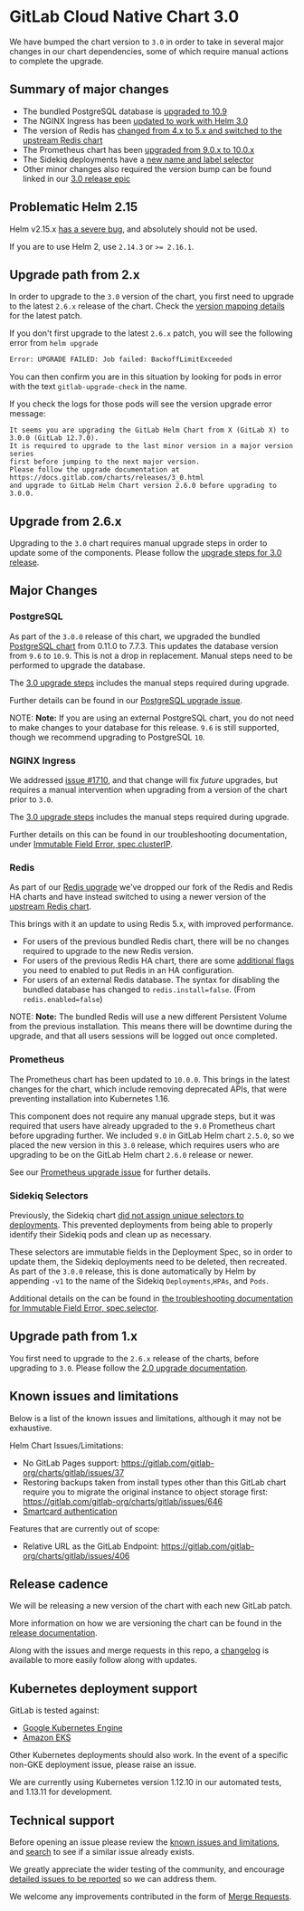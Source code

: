 # GitLab Cloud Native Chart 3.0

We have bumped the chart version to `3.0` in order to take in several major changes in our chart dependencies, some of which require
manual actions to complete the upgrade.

## Summary of major changes

- The bundled PostgreSQL database is [upgraded to 10.9](#postgresql)
- The NGINX Ingress has been [updated to work with Helm 3.0](#nginx-ingress)
- The version of Redis has [changed from 4.x to 5.x and switched to the upstream Redis chart](#redis)
- The Prometheus chart has been [upgraded from 9.0.x to 10.0.x](#prometheus)
- The Sidekiq deployments have a [new name and label selector](#sidekiq-selectors)
- Other minor changes also required the version bump can be found linked in our [3.0 release epic](https://gitlab.com/groups/gitlab-org/charts/-/epics/6)

## Problematic Helm 2.15

Helm v2.15.x [has a severe bug](https://github.com/helm/helm/issues/6767), and absolutely should not be used.

If you are to use Helm 2, use `2.14.3` or `>= 2.16.1`.

## Upgrade path from 2.x

In order to upgrade to the `3.0` version of the chart, you first need to upgrade to the latest `2.6.x`
release of the chart. Check the [version mapping details](../installation/version_mappings.md) for the latest patch.

If you don't first upgrade to the latest `2.6.x` patch, you will see the following error from `helm upgrade`

```bash
Error: UPGRADE FAILED: Job failed: BackoffLimitExceeded
```

You can then confirm you are in this situation by looking for pods in error with the text `gitlab-upgrade-check` in the name.

If you check the logs for those pods will see the version upgrade error message:

```plaintext
It seems you are upgrading the GitLab Helm Chart from X (GitLab X) to 3.0.0 (GitLab 12.7.0).
It is required to upgrade to the last minor version in a major version series
first before jumping to the next major version.
Please follow the upgrade documentation at https://docs.gitlab.com/charts/releases/3_0.html
and upgrade to GitLab Helm Chart version 2.6.0 before upgrading to 3.0.0.
```

## Upgrade from 2.6.x

Upgrading to the `3.0` chart requires manual upgrade steps in order to update some of the components. Please follow the
[upgrade steps for 3.0 release](../installation/upgrade.md#upgrade-steps-for-30-release).

## Major Changes

### PostgreSQL

As part of the `3.0.0` release of this chart, we upgraded the bundled [PostgreSQL chart](https://github.com/helm/charts/tree/master/stable/postgresql)
from 0.11.0 to 7.7.3. This updates the database version from `9.6` to `10.9`. This is not a drop in replacement. Manual
steps need to be performed to upgrade the database.

The [3.0 upgrade steps](../installation/upgrade.md#upgrade-steps-for-30-release)
includes the manual steps required during upgrade.

Further details can be found in our [PostgreSQL upgrade issue](https://gitlab.com/gitlab-org/charts/gitlab/issues/1535).

NOTE: **Note:**
If you are using an external PostgreSQL chart, you do not need to make changes to your database for this release. `9.6`
is still supported, though we recommend upgrading to PostgreSQL `10`.

### NGINX Ingress

We addressed [issue #1710](https://gitlab.com/gitlab-org/charts/gitlab/issues/1710),
and that change will fix _future_ upgrades, but requires a manual intervention when
upgrading from a version of the chart prior to `3.0`.

The [3.0 upgrade steps](../installation/upgrade.md#upgrade-steps-for-30-release)
includes the manual steps required during upgrade.

Further details on this can be found in our troubleshooting documentation,
under [Immutable Field Error, spec.clusterIP](../troubleshooting/index.md#specclusterip).

### Redis

As part of our [Redis upgrade](https://gitlab.com/gitlab-org/charts/gitlab/issues/1519) we've dropped our fork of the
Redis and Redis HA charts and have instead switched to using a newer version of the [upstream Redis chart](https://github.com/helm/charts/tree/master/stable/redis).

This brings with it an update to using Redis 5.x, with improved performance.

- For users of the previous bundled Redis chart, there will be no changes required to upgrade to the new Redis version.
- For users of the previous Redis HA chart, there are some [additional flags](../installation/deployment.md#redis) you need to enabled to put Redis in an HA configuration.
- For users of an external Redis database. The syntax for disabling the bundled database has changed to `redis.install=false`. (From `redis.enabled=false`)

NOTE: **Note:**
The bundled Redis will use a new different Persistent Volume from the previous installation. This means there will be
downtime during the upgrade, and that all users sessions will be logged out once completed.

### Prometheus

The Prometheus chart has been updated to `10.0.0`. This brings in the latest changes for the chart, which include
removing deprecated APIs, that were preventing installation into Kubernetes 1.16.

This component does not require any manual upgrade steps, but it was required that users have already upgraded to the
`9.0` Prometheus chart before upgrading further. We included `9.0` in GitLab Helm chart `2.5.0`, so we placed the new
version in this `3.0` release, which requires users who are upgrading to be on the GitLab Helm chart `2.6.0` release or
newer.

See our [Prometheus upgrade issue](https://gitlab.com/gitlab-org/charts/gitlab/issues/1702) for further details.

### Sidekiq Selectors

Previously, the Sidekiq chart [did not assign unique selectors to deployments](https://gitlab.com/gitlab-org/charts/gitlab/issues/663).
This prevented deployments from being able to properly identify their Sidekiq pods and clean up as necessary.

These selectors are immutable fields in the Deployment Spec, so in order to update them, the Sidekiq deployments need to
be deleted, then recreated. As part of the `3.0.0` release, this is done automatically by Helm by appending `-v1` to the
name of the Sidekiq `Deployments`,`HPAs`, and `Pods`.

Additional details on the can be found in [the troubleshooting documentation for Immutable Field Error, spec.selector](../troubleshooting/index.md#specselector).

## Upgrade path from 1.x

You first need to upgrade to the `2.6.x` release of the charts, before upgrading to `3.0`. Please follow the
[2.0 upgrade documentation](2_0.md).

## Known issues and limitations

Below is a list of the known issues and limitations, although it may not be exhaustive.

Helm Chart Issues/Limitations:

- No GitLab Pages support: <https://gitlab.com/gitlab-org/charts/gitlab/issues/37>
- Restoring backups taken from install types other than this GitLab chart require you to migrate the original instance to object storage first: <https://gitlab.com/gitlab-org/charts/gitlab/issues/646>
- [Smartcard authentication](https://gitlab.com/gitlab-org/charts/gitlab/issues/988)

Features that are currently out of scope:

- Relative URL as the GitLab Endpoint: <https://gitlab.com/gitlab-org/charts/gitlab/issues/406>

## Release cadence

We will be releasing a new version of the chart with each new GitLab patch.

More information on how we are versioning the chart can be found in the [release documentation](../development/release.md).

Along with the issues and merge requests in this repo, a [changelog](https://gitlab.com/gitlab-org/charts/gitlab/blob/master/CHANGELOG.md) is available to more easily follow along with updates.

## Kubernetes deployment support

GitLab is tested against:

- [Google Kubernetes Engine](https://cloud.google.com/kubernetes-engine/)
- [Amazon EKS](https://aws.amazon.com/eks/)

Other Kubernetes deployments should also work. In the event of a specific non-GKE deployment issue, please raise an issue.

We are currently using Kubernetes version 1.12.10 in our automated tests, and 1.13.11 for development.

## Technical support

Before opening an issue please review the [known issues and limitations](#known-issues-and-limitations), and [search](https://gitlab.com/gitlab-org/charts/gitlab/issues) to see if a similar issue already exists.

We greatly appreciate the wider testing of the community, and encourage [detailed issues to be reported](https://gitlab.com/gitlab-org/charts/gitlab/issues/new) so we can address them.

We welcome any improvements contributed in the form of [Merge Requests](https://gitlab.com/gitlab-org/charts/gitlab/-/merge_requests).

